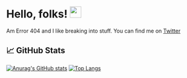 # Hello, folks! <img src="https://raw.githubusercontent.com/MartinHeinz/MartinHeinz/master/wave.gif" width="30px">

Am Error 404 and I like breaking into stuff. You can find me on [Twitter](https://twitter.com/Muinde_Kevoh)

## &#x1f4c8; GitHub Stats

[![Anurag's GitHub stats](https://github-readme-stats.vercel.app/api?username=n07f0und&show_icons=true&line_height=27&count_private=true&theme=radical)](https://github.com/anuraghazra/github-readme-stats)
[![Top Langs](https://github-readme-stats.vercel.app/api/top-langs/?username=n07f0und&hide=html&layout=demo&theme=radical&exclude_repo=Sqli_Edited_Version,Awesome-Bugbounty-Writeups,Practical-Ethical-Hacking-Resources,Practical-Ethical-Hacking-Resources)](https://github.com/anuraghazra/github-readme-stats)

<!-- 💞️ I’m looking to collaborate on ... -->

<!---
n07f0und/n07f0und is a ✨ special ✨ repository because its `README.md` (this file) appears on your GitHub profile.
You can click the Preview link to take a look at your changes.
--->
